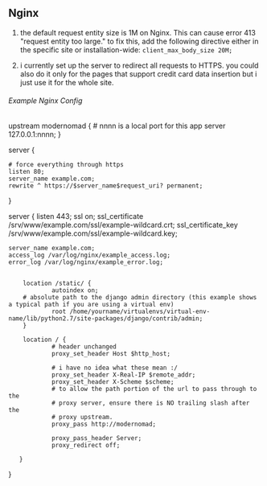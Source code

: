
## Nginx

1. the default request entity size is 1M on Nginx. This can cause error 413 "request entity too large." to fix this, add the following directive either in the specific site or installation-wide:
`client_max_body_size 20M;`

2. i currently set up the server to redirect all requests to HTTPS. you could
also do it only for the pages that support credit card data insertion but i
just use it for the whole site. 


###### Example Nginx Config ######

upstream modernomad {
	# nnnn is a local port for this app
        server 127.0.0.1:nnnn;
}

server {

    # force everything through https
    listen 80;
    server_name example.com;
    rewrite ^ https://$server_name$request_uri? permanent;
}

server {
    listen 443;
    ssl on;
    ssl_certificate /srv/www/example.com/ssl/example-wildcard.crt;
    ssl_certificate_key /srv/www/example.com/ssl/example-wildcard.key;

    server_name example.com;
    access_log /var/log/nginx/example_access.log;
    error_log /var/log/nginx/example_error.log;


        location /static/ {
                autoindex on;
		# absolute path to the django admin directory (this example shows a typical path if you are using a virtual env)
                root /home/yourname/virtualenvs/virtual-env-name/lib/python2.7/site-packages/django/contrib/admin;
        }

        location / {
                # header unchanged
                proxy_set_header Host $http_host;

                # i have no idea what these mean :/
                proxy_set_header X-Real-IP $remote_addr;
                proxy_set_header X-Scheme $scheme;
                # to allow the path portion of the url to pass through to the
                # proxy server, ensure there is NO trailing slash after the
                # proxy upstream.
                proxy_pass http://modernomad;

                proxy_pass_header Server;
                proxy_redirect off;

       }
}

